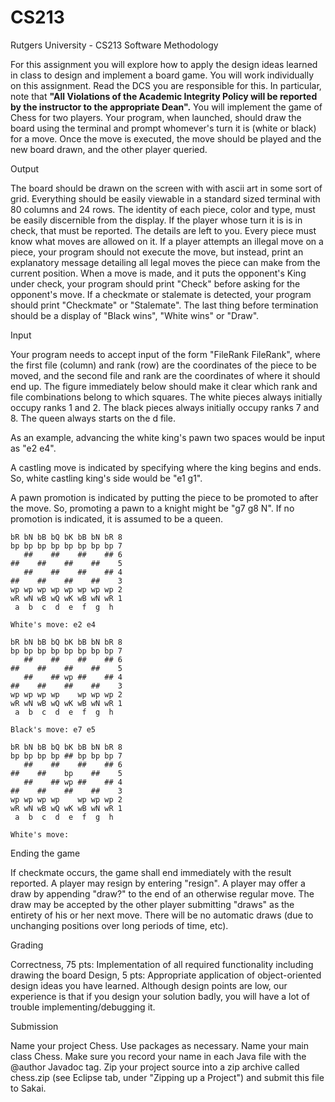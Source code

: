 # CS213
Rutgers University - CS213 Software Methodology

For this assignment you will explore how to apply the design ideas learned in class to design and implement a board game. You will work individually on this assignment. Read the DCS you are responsible for this. In particular, note that **"All Violations of the Academic Integrity Policy will be reported by the instructor to the appropriate Dean".**
You will implement the game of Chess for two players. Your program, when launched, should draw the board using the terminal and prompt whomever's turn it is (white or black) for a move. Once the move is executed, the move should be played and the new board drawn, and the other player queried.

Output

The board should be drawn on the screen with with ascii art in some sort of grid. Everything should be easily viewable in a standard sized terminal with 80 columns and 24 rows. The identity of each piece, color and type, must be easily discernible from the display. If the player whose turn it is is in check, that must be reported. The details are left to you.
Every piece must know what moves are allowed on it. If a player attempts an illegal move on a piece, your program should not execute the move, but instead, print an explanatory message detailing all legal moves the piece can make from the current position.
When a move is made, and it puts the opponent's King under check, your program should print "Check" before asking for the opponent's move.
If a checkmate or stalemate is detected, your program should print "Checkmate" or "Stalemate".
The last thing before termination should be a display of "Black wins", "White wins" or "Draw".

Input

Your program needs to accept input of the form "FileRank FileRank", where the first file (column) and rank (row) are the coordinates of the piece to be moved, and the second file and rank are the coordinates of where it should end up.
The figure immediately below should make it clear which rank and file combinations belong to which squares. The white pieces always initially occupy ranks 1 and 2. The black pieces always initially occupy ranks 7 and 8. The queen always starts on the d file.

As an example, advancing the white king's pawn two spaces would be input as "e2 e4".

A castling move is indicated by specifying where the king begins and ends. So, white castling king's side would be "e1 g1".

A pawn promotion is indicated by putting the piece to be promoted to after the move. So, promoting a pawn to a knight might be "g7 g8 N". If no promotion is indicated, it is assumed to be a queen.

    bR bN bB bQ bK bB bN bR 8
    bp bp bp bp bp bp bp bp 7
       ##    ##    ##    ## 6
    ##    ##    ##    ##    5
       ##    ##    ##    ## 4
    ##    ##    ##    ##    3 
    wp wp wp wp wp wp wp wp 2
    wR wN wB wQ wK wB wN wR 1
     a  b  c  d  e  f  g  h

    White's move: e2 e4

    bR bN bB bQ bK bB bN bR 8
    bp bp bp bp bp bp bp bp 7
       ##    ##    ##    ## 6
    ##    ##    ##    ##    5
       ##    ## wp ##    ## 4
    ##    ##    ##    ##    3
    wp wp wp wp    wp wp wp 2
    wR wN wB wQ wK wB wN wR 1
     a  b  c  d  e  f  g  h

    Black's move: e7 e5

    bR bN bB bQ bK bB bN bR 8
    bp bp bp bp ## bp bp bp 7
       ##    ##    ##    ## 6
    ##    ##    bp    ##    5
       ##    ## wp ##    ## 4
    ##    ##    ##    ##    3
    wp wp wp wp    wp wp wp 2
    wR wN wB wQ wK wB wN wR 1
     a  b  c  d  e  f  g  h

    White's move:

Ending the game

If checkmate occurs, the game shall end immediately with the result reported. A player may resign by entering "resign". A player may offer a draw by appending "draw?" to the end of an otherwise regular move. The draw may be accepted by the other player submitting "draws" as the entirety of his or her next move. There will be no automatic draws (due to unchanging positions over long periods of time, etc).

Grading

Correctness, 75 pts: Implementation of all required functionality including drawing the board
Design, 5 pts: Appropriate application of object-oriented design ideas you have learned. Although design points are low, our experience is that if you design your solution badly, you will have a lot of trouble implementing/debugging it.

Submission

Name your project Chess. Use packages as necessary. Name your main class Chess. Make sure you record your name in each Java file with the @author Javadoc tag. Zip your project source into a zip archive called chess.zip (see Eclipse tab, under "Zipping up a Project") and submit this file to Sakai.
